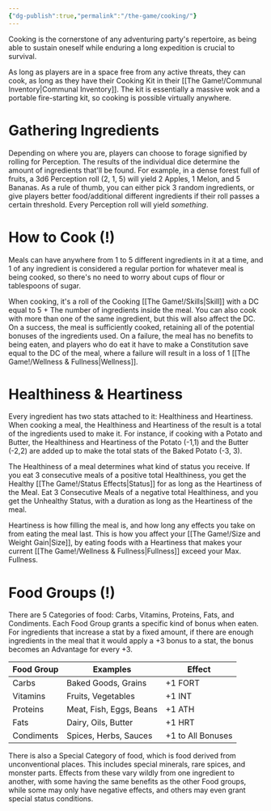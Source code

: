 ```yaml
---
{"dg-publish":true,"permalink":"/the-game/cooking/"}
---
```



Cooking is the cornerstone of any adventuring party's repertoire, as being able to sustain oneself while enduring a long expedition is crucial to survival. 

As long as players are in a space free from any active threats, they can cook, as long as they have their Cooking Kit in their [[The Game!/Communal Inventory\|Communal Inventory]]. The kit is essentially a massive wok and a portable fire-starting kit, so cooking is possible virtually anywhere.

# Gathering Ingredients

Depending on where you are, players can choose to forage signified by rolling for Perception. The results of the individual dice determine the amount of ingredients that'll be found. For example, in a dense forest full of fruits, a 3d6 Perception roll (2, 1, 5) will yield 2 Apples, 1 Melon, and 5 Bananas. As a rule of thumb, you can either pick 3 random ingredients, or give players better food/additional different ingredients if their roll passes a certain threshold. Every Perception roll will yield *something*.

# How to Cook (!)

Meals can have anywhere from 1 to 5 different ingredients in it at a time, and 1 of any ingredient is considered a regular portion for whatever meal is being cooked, so there's no need to worry about cups of flour or tablespoons of sugar. 

When cooking, it's a roll of the Cooking [[The Game!/Skills\|Skill]] with a DC equal to 5 + The number of ingredients inside the meal. You can also cook with more than one of the same ingredient, but this will also affect the DC. On a success, the meal is sufficiently cooked, retaining all of the potential bonuses of the ingredients used. On a failure, the meal has no benefits to being eaten, and players who do eat it have to make a Constitution save equal to the DC of the meal, where a failure will result in a loss of 1 [[The Game!/Wellness & Fullness\|Wellness]].

# Healthiness & Heartiness

Every ingredient has two stats attached to it: Healthiness and Heartiness. When cooking a meal, the Healthiness and Heartiness of the result is a total of the ingredients used to make it. For instance, if cooking with a Potato and Butter, the Healthiness and Heartiness of the Potato (-1,1) and the Butter (-2,2) are added up to make the total stats of the Baked Potato (-3, 3). 

The Healthiness of a meal determines what kind of status you receive. If you eat 3 consecutive meals of a positive total Healthiness, you get the Healthy [[The Game!/Status Effects\|Status]] for as long as the Heartiness of the Meal. Eat 3 Consecutive Meals of a negative total Healthiness, and you get the Unhealthy Status, with a duration as long as the Heartiness of the meal. 

Heartiness is how filling the meal is, and how long any effects you take on from eating the meal last. This is how you affect your [[The Game!/Size and Weight Gain\|Size]], by eating foods with a Heartiness that makes your current [[The Game!/Wellness & Fullness\|Fullness]] exceed your Max. Fullness. 

# Food Groups (!)

There are 5 Categories of food: Carbs, Vitamins, Proteins, Fats, and Condiments. Each Food Group grants a specific kind of bonus when eaten. For ingredients that increase a stat by a fixed amount, if there are enough ingredients in the meal that it would apply a +3 bonus to a stat, the bonus becomes an Advantage for every +3.

| Food Group | Examples                | Effect            |
| ---------- | ----------------------- | ----------------- |
| Carbs      | Baked Goods, Grains     | +1 FORT           |
| Vitamins   | Fruits, Vegetables      | +1 INT            |
| Proteins   | Meat, Fish, Eggs, Beans | +1 ATH            |
| Fats       | Dairy, Oils, Butter     | +1 HRT            |
| Condiments | Spices, Herbs, Sauces   | +1 to All Bonuses |

There is also a Special Category of food, which is food derived from unconventional places. This includes special minerals, rare spices, and monster parts. Effects from these vary wildly from one ingredient to another, with some having the same benefits as the other Food groups, while some may only have negative effects, and others may even grant special status conditions.